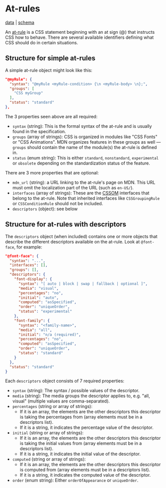 # At-rules

[data](https://github.com/mdn/data/blob/main/css/at-rules.json) |
[schema](https://github.com/mdn/data/blob/main/css/at-rules.schema.json)

An [at-rule](https://developer.mozilla.org/en-US/docs/Web/CSS/At-rule) is a CSS statement beginning with an at sign (@) that instructs CSS how to behave. There are several available identifiers defining what CSS should do in certain situations.

## Structure for simple at-rules

A simple at-rule object might look like this:

```json
"@myRule": {
  "syntax": "@myRule <myRule-condition> {\n <myRule-body> \n};",
  "groups": [
    "CSS myGroup"
  ],
  "status": "standard"
},
```

The 3 properties seen above are all required:

* `syntax` (string): This is the formal syntax of the at-rule and is usually found in the specification.
* `groups` (array of strings): CSS is organized in modules like "CSS Fonts" or "CSS Animations". MDN organizes features in these groups as well — `groups` should contain the name of the module(s) the at-rule is defined in.
* `status` (enum string): This is either `standard`, `nonstandard`, `experimental` or `obsolete` depending on the standardization status of the feature.

There are 3 more properties that are optional:
* `mdn_url` (string): a URL linking to the at-rule's page on MDN. This URL must omit the localization part of the URL (such as `en-US/`).
* `interfaces` (array of strings): These are the [CSSOM](https://developer.mozilla.org/en-US/docs/Web/API/CSS_Object_Model) interfaces that belong to the at-rule. Note that inherited interfaces like `CSSGroupingRule` or `CSSConditionRule` should not be included.
* `descriptors` (object): see below

## Structure for at-rules with descriptors

The `descriptors` object (when included) contains one or more objects that describe the different descriptors available on the at-rule. Look at `@font-face`, for example:

```json
"@font-face": {
  "syntax": "...",
  "interfaces": [],
  "groups": [],
  "descriptors": {
    "font-display": {
      "syntax": "[ auto | block | swap | fallback | optional ]",
      "media": "visual",
      "percentages": "no",
      "initial": "auto",
      "computed": "asSpecified",
      "order": "uniqueOrder",
      "status": "experimental"
    },
    "font-family": {
      "syntax": "<family-name>",
      "media": "all",
      "initial": "n/a (required)",
      "percentages": "no",
      "computed": "asSpecified",
      "order": "uniqueOrder",
      "status": "standard"
    }
  },
  "status": "standard"
}
```

Each `descriptors` object consists of 7 required properties:
* `syntax` (string): The syntax / possible values of the descriptor.
* `media` (string): The media groups the descriptor applies to, e.g. "all, visual" (multiple values are comma-separated).
* `percentages` (string or array of strings):
  * If it is an array, the elements are the other descriptors this descriptor is taking the percentages from (array elements must be in a descriptors list).
  * If it is a string, it indicates the percentage value of the descriptor.
* `initial` (string or array of strings):
  * If it is an array, the elements are the other descriptors this descriptor is taking the initial values from (array elements must be in a descriptors list).
  * If it is a string, it indicates the initial value of the descriptor.
* `computed` (string or array of strings):
  * If it is an array, the elements are the other descriptors this descriptor is computed from (array elements must be in a descriptors list).
  * If it is a string, it indicates the computed value of the descriptor.
* `order` (enum string): Either `orderOfAppearance` or `uniqueOrder`.
